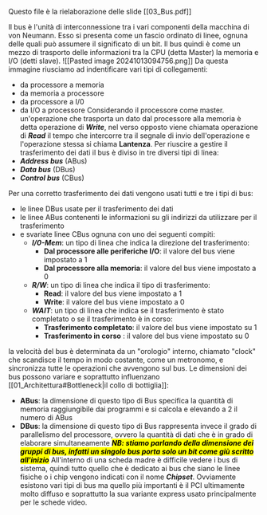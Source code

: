 Questo file è la rielaborazione delle slide [[03_Bus.pdf]]

Il bus è l'unità di interconnessione tra i vari componenti della macchina di von Neumann. Esso si presenta come un fascio ordinato di linee, ognuna delle quali può assumere il significato di un bit. Il bus quindi è come un mezzo di trasporto delle informazioni tra la CPU (detta Master) la memoria e I/O (detti slave). 
![[Pasted image 20241013094756.png]]
Da questa immagine riusciamo ad indentificare vari tipi di collegamenti:
- da processore a memoria
- da memoria a processore
- da processore a I/0 
- da I/O a processore
Considerando il processore come master. un'operazione che trasporta un dato dal processore alla memoria è detta operazione di ***Write***, nel verso opposto viene chiamata operazione di ***Read*** il tempo che intercorre tra il segnale di invio dell'operazione e l'operazione stessa si chiama **Lantenza**. Per riuscire a gestire il trasferimento dei dati il bus è diviso in tre diversi tipi di linea:
- ***Address bus*** (ABus)
- ***Data bus*** (DBus)
- ***Control bus*** (CBus)

Per una corretto trasferimento dei dati vengono usati tutti e tre i tipi di bus:
- le linee DBus usate per il trasferimento dei dati
- le linee ABus contenenti le informazioni su gli indirizzi da utilizzare per il trasferimento
- e svariate linee CBus ognuna con uno dei seguenti compiti:
	-  ***I/0-Mem***: un tipo di linea che indica la direzione del trasferimento:
		- **Dal processore alle periferiche I/O**: il valore del bus viene impostato a 1
		- **Dal processore alla memoria**: il valore del bus viene impostato a 0
	- ***R/W***: un tipo di linea che indica il tipo di trasferimento:
		- **Read**: il valore del bus viene impostato a 1
		- **Write**: il valore del bus viene impostato a 0
	- ***WAIT***: un tipo di linea che indica se il trasferimento è stato completato o se il trasferimento è in corso:
		- **Trasferimento completato**: il valore del bus viene impostato su 1
		- **Trasferimento in corso** :  il valore del bus viene impostato su 0

la velocità del bus è determinata da un "orologio" interno, chiamato "clock" che scandisce il tempo in modo costante, come un metronomo, e sincronizza tutte le operazioni che avvengono sul bus. Le dimensioni dei bus possono variare e soprattutto influenzano [[01_Architettura#Bottleneck|il collo di bottiglia]]:
- **ABus**: la dimensione di questo tipo di Bus specifica la quantità di memoria raggiungibile dai programmi e si calcola e elevando a 2 il numero di ABus
- **DBus**: la dimensione di questo tipo di Bus rappresenta invece il grado di parallelismo del processore, ovvero la quantità di dati che è in grado di elaborare simultaneamente
***<mark class="hltr-green">NB: stiamo parlando della dimensione dei gruppi di bus, infatti un singolo bus porta solo un bit come giù scritto all'inizio</mark>***
All'interno di una scheda madre è difficile vedere i bus di sistema, quindi tutto quello che è dedicato ai bus che siano le linee fisiche o i chip vengono indicati con il nome ***Chipset***. Ovviamente esistono vari tipi di bus ma quello più importanti è il PCI ultimamente molto diffuso e soprattutto la sua variante express usato principalmente per le schede video.
